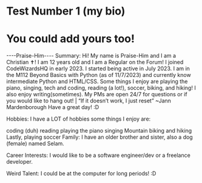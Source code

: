 # Test Number 1 (my bio) 
# You could add yours too!

----Praise-Him----
Summary:
Hi! My name is Praise-Him and I am a Christian :latin_cross:! I am 12 years old and I am a Regular on the Forum! I joined CodeWizardsHQ in early 2023. I started being active in July 2023. I am in the M112 Beyond Basics with Python (as of 11/7/2023) and currently know intermediate Python and HTML/CSS. Some things I enjoy are playing the piano, singing, tech and coding, reading (a lot!), soccer, biking, and hiking! I also enjoy writing(sometimes). My PMs are open 24/7 for questions or if you would like to hang out! | “If it doesn’t work, I just reset” ~Jann Mardenborough Have a great day! :D

Hobbies:
I have a LOT of hobbies some things I enjoy are:

coding (duh)
reading
playing the piano
singing
Mountain biking and hiking
Lastly, playing soccer
Family:
I have an older brother and sister, also a dog (female) named Selam.

Career Interests:
I would like to be a software engineer/dev or a freelance developer.

Weird Talent:
I could be at the computer for long periods! :D
